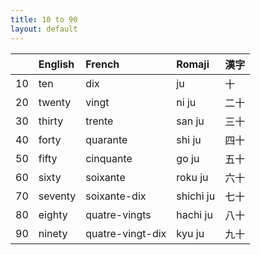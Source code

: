 ```yaml
---
title: 10 to 90
layout: default
---
```


|     | English | French           | Romaji    | 漢字 |
|----:|:--------|:-----------------|:----------|:-----|
|  10 | ten     | dix              | ju        | 十   |
|  20 | twenty  | vingt            | ni ju     | 二十 |
|  30 | thirty  | trente           | san ju    | 三十 |
|  40 | forty   | quarante         | shi ju    | 四十 |
|  50 | fifty   | cinquante        | go ju     | 五十 |
|  60 | sixty   | soixante         | roku ju   | 六十 |
|  70 | seventy | soixante-dix     | shichi ju | 七十 |
|  80 | eighty  | quatre-vingts    | hachi ju  | 八十 |
|  90 | ninety  | quatre-vingt-dix | kyu ju    | 九十 |
